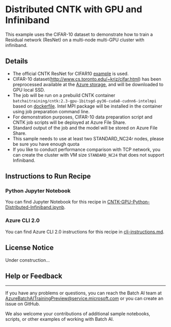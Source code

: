 # Distributed CNTK with GPU and Infiniband

This example uses the CIFAR-10 dataset to demonstrate how to train a Residual network (ResNet) on a multi-node multi-GPU cluster with infiniband.

## Details

- The official CNTK ResNet for CIFAR10 [example](https://github.com/Microsoft/CNTK/tree/master/Examples/Image/Classification/ResNet/Python) is used.
- CIFAR-10 dataset(http://www.cs.toronto.edu/~kriz/cifar.html) has been preprocessed available at the [Azure storage](https://batchaisamples.blob.core.windows.net/samples/CIFAR-10_dataset.tar?st=2017-09-29T18%3A29%3A00Z&se=2099-12-31T08%3A00%3A00Z&sp=rl&sv=2016-05-31&sr=b&sig=nFXsAp0Eq%2BoS5%2BKAEPnfyEGlCkBcKIadDvCPA%2BcX6lU%3D), and will be downloaded to GPU local SSD.
- The job will be run on a prebuild CNTK container ```batchaitraining/cntk:2.3-gpu-1bitsgd-py36-cuda8-cudnn6-intelmpi``` based on [dockerfile](./dockerfile). Intel MPI package will be installed in the container using job preparation command line.
- For demonstration purposes, CIFAR-10 data preparation script and CNTK job scripts will be deployed at Azure File Share.
- Standard output of the job and the model will be stored on Azure File Share.
- This sample needs to use at least two STANDARD_NC24r nodes, please be sure you have enough quota
- If you like to conduct performance comparison with TCP network, you can create the cluster with VM size `STANDARD_NC24` that does not support Infiniband.

## Instructions to Run Recipe

### Python Jupyter Notebook

You can find Jupyter Notebook for this recipe in [CNTK-GPU-Python-Distributed-Infiniband.ipynb](./CNTK-GPU-Python-Distributed-Infiniband.ipynb).

### Azure CLI 2.0

You can find Azure CLI 2.0 instructions for this recipe in [cli-instructions.md](./cli-instructions.md).

## License Notice

Under construction...

## Help or Feedback
--------------------
If you have any problems or questions, you can reach the Batch AI team at [AzureBatchAITrainingPreview@service.microsoft.com](mailto:AzureBatchAITrainingPreview@service.microsoft.com) or you can create an issue on GitHub.

We also welcome your contributions of additional sample notebooks, scripts, or other examples of working with Batch AI.
